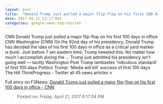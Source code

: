 ```yaml
---
layout: post
title:  "Donald Trump just pulled a major flip-flop on his first 100 days in office - CNN"
date: 2017-04-21 13:17:04Z
categories: google-news-top-stories
---
```


CNN Donald Trump just pulled a major flip-flop on his first 100 days in office CNN Washington (CNN) On the 92nd day of his presidency, Donald Trump has decided the idea of his first 100 days in office as a critical yard marker is bunk. Just before 7 am eastern time, Trump tweeted this: No matter how much I accomplish during the ... Trump just admitted his presidency isn't going well — tacitly Washington Post Trump lambastes 'ridiculous standard' of first 100 days Politico Trump: 'Media will kill' success of first 100 days The Hill ThinkProgress - Twitter all 45 news articles »


Full story on F3News: [Donald Trump just pulled a major flip-flop on his first 100 days in office - CNN](http://www.f3nws.com/n/PWfezG)

> Posted on: Friday, April 21, 2017 6:17:04 PM
